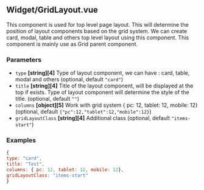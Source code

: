 ## Widget/GridLayout.vue

This component is used for top level page layout.
This will determine the position of layout components based on the grid system.
We can create card, modal, table and others top level layout using this component.
This component is mainly use as Grid parent component.

### Parameters

*   `type` **[string][4]** Type of layout component, we can have : card, table, modal and others (optional, default `"card"`)
*   `title` **[string][4]** Title of the layout component, will be displayed at the top if exists. Type of layout component will determine the style of the title. (optional, default `""`)
*   `columns` **[object][5]** Work with grid system { pc: 12, tablet: 12, mobile: 12} (optional, default `{"pc":12,"tablet":12,"mobile":12}`)
*   `gridLayoutClass` **[string][4]** Additional class (optional, default `"items-start"`)

### Examples

```javascript
{
type: "card",
title: "Test",
columns: { pc: 12, tablet: 12, mobile: 12},
gridLayoutClass: "items-start"
}
```

